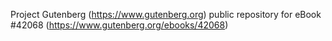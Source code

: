 Project Gutenberg (https://www.gutenberg.org) public repository for eBook #42068 (https://www.gutenberg.org/ebooks/42068)
